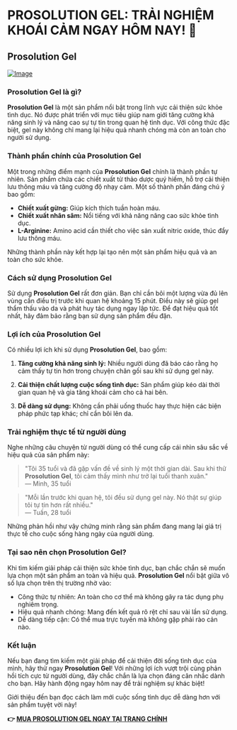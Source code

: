# PROSOLUTION GEL: TRẢI NGHIỆM KHOÁI CẢM NGAY HÔM NAY! 🌟

## Prosolution Gel

[![Image](https://www2.sellhealth.com/221/p6g9n006.jpg)](https://gchaffi.com/K4yXq6uW)

### Prosolution Gel là gì?

**Prosolution Gel** là một sản phẩm nổi bật trong lĩnh vực cải thiện sức khỏe tình dục. Nó được phát triển với mục tiêu giúp nam giới tăng cường khả năng sinh lý và nâng cao sự tự tin trong quan hệ tình dục. Với công thức đặc biệt, gel này không chỉ mang lại hiệu quả nhanh chóng mà còn an toàn cho người sử dụng.

### Thành phần chính của Prosolution Gel

Một trong những điểm mạnh của **Prosolution Gel** chính là thành phần tự nhiên. Sản phẩm chứa các chiết xuất từ thảo dược quý hiếm, hỗ trợ cải thiện lưu thông máu và tăng cường độ nhạy cảm. Một số thành phần đáng chú ý bao gồm:

- **Chiết xuất gừng:** Giúp kích thích tuần hoàn máu.
- **Chiết xuất nhân sâm:** Nổi tiếng với khả năng nâng cao sức khỏe tình dục.
- **L-Arginine:** Amino acid cần thiết cho việc sản xuất nitric oxide, thúc đẩy lưu thông máu.

Những thành phần này kết hợp lại tạo nên một sản phẩm hiệu quả và an toàn cho sức khỏe.

### Cách sử dụng Prosolution Gel

Sử dụng **Prosolution Gel** rất đơn giản. Bạn chỉ cần bôi một lượng vừa đủ lên vùng cần điều trị trước khi quan hệ khoảng 15 phút. Điều này sẽ giúp gel thẩm thấu vào da và phát huy tác dụng ngay lập tức. Để đạt hiệu quả tốt nhất, hãy đảm bảo rằng bạn sử dụng sản phẩm đều đặn.

### Lợi ích của Prosolution Gel

Có nhiều lợi ích khi sử dụng **Prosolution Gel**, bao gồm:

1. **Tăng cường khả năng sinh lý:** Nhiều người dùng đã báo cáo rằng họ cảm thấy tự tin hơn trong chuyện chăn gối sau khi sử dụng gel này.
   
2. **Cải thiện chất lượng cuộc sống tình dục:** Sản phẩm giúp kéo dài thời gian quan hệ và gia tăng khoái cảm cho cả hai bên.

3. **Dễ dàng sử dụng:** Không cần phải uống thuốc hay thực hiện các biện pháp phức tạp khác; chỉ cần bôi lên da.

### Trải nghiệm thực tế từ người dùng

Nghe những câu chuyện từ người dùng có thể cung cấp cái nhìn sâu sắc về hiệu quả của sản phẩm này:

> "Tôi 35 tuổi và đã gặp vấn đề về sinh lý một thời gian dài. Sau khi thử **Prosolution Gel**, tôi cảm thấy mình như trở lại tuổi thanh xuân."  
> — Minh, 35 tuổi

> "Mỗi lần trước khi quan hệ, tôi đều sử dụng gel này. Nó thật sự giúp tôi tự tin hơn rất nhiều."  
> — Tuấn, 28 tuổi

Những phản hồi như vậy chứng minh rằng sản phẩm đang mang lại giá trị thực tế cho cuộc sống hàng ngày của người dùng.

### Tại sao nên chọn Prosolution Gel?

Khi tìm kiếm giải pháp cải thiện sức khỏe tình dục, bạn chắc chắn sẽ muốn lựa chọn một sản phẩm an toàn và hiệu quả. **Prosolution Gel** nổi bật giữa vô số lựa chọn trên thị trường nhờ vào:

- Công thức tự nhiên: An toàn cho cơ thể mà không gây ra tác dụng phụ nghiêm trọng.
- Hiệu quả nhanh chóng: Mang đến kết quả rõ rệt chỉ sau vài lần sử dụng.
- Dễ dàng tiếp cận: Có thể mua trực tuyến mà không gặp phải rào cản nào.

### Kết luận

Nếu bạn đang tìm kiếm một giải pháp để cải thiện đời sống tình dục của mình, hãy thử ngay **Prosolution Gel**! Với những lợi ích vượt trội cùng phản hồi tích cực từ người dùng, đây chắc chắn là lựa chọn đáng cân nhắc dành cho bạn. Hãy hành động ngay hôm nay để trải nghiệm sự khác biệt!

Giới thiệu đến bạn đọc cách làm mới cuộc sống tình dục dễ dàng hơn với sản phẩm tuyệt vời này!



**👉 [MUA PROSOLUTION GEL NGAY TẠI TRANG CHÍNH](https://gchaffi.com/K4yXq6uW)**